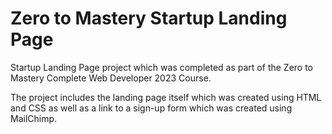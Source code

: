 # Zero to Mastery Startup Landing Page

Startup Landing Page project which was completed as part of the Zero to Mastery Complete Web Developer 2023 Course.

The project includes the landing page itself which was created using HTML and CSS as well as a link to a sign-up form which was created using MailChimp.
